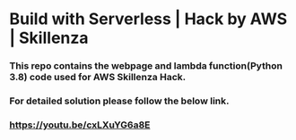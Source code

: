 # Build with Serverless | Hack by AWS | Skillenza

### This repo contains the webpage and lambda function(Python 3.8) code used for AWS Skillenza Hack.

### For detailed solution please follow the below link.

### https://youtu.be/cxLXuYG6a8E
